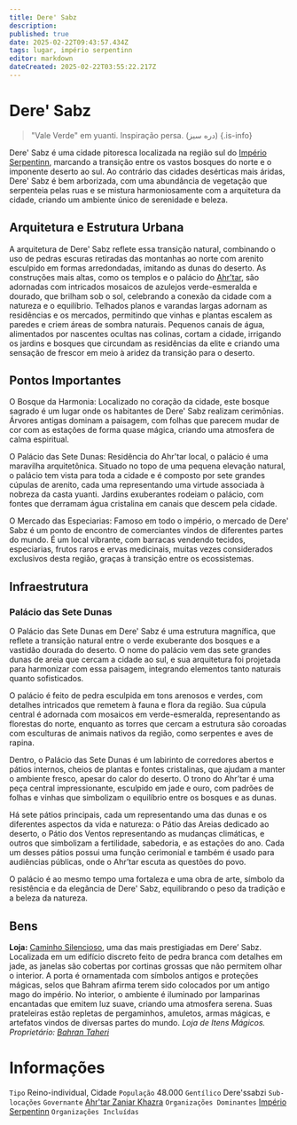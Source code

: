 ```yaml
---
title: Dere' Sabz
description: 
published: true
date: 2025-02-22T09:43:57.434Z
tags: lugar, império serpentinn
editor: markdown
dateCreated: 2025-02-22T03:55:22.217Z
---
```


# Dere' Sabz

> "Vale Verde" em yuanti.
> Inspiração persa. (دره سبز)
{.is-info}

Dere' Sabz é uma cidade pitoresca localizada na região sul do [Império Serpentinn](/faccoes/nacoes/imperio-serpentinn), marcando a transição entre os vastos bosques do norte e o imponente deserto ao sul. Ao contrário das cidades desérticas mais áridas, Dere' Sabz é bem arborizada, com uma abundância de vegetação que serpenteia pelas ruas e se mistura harmoniosamente com a arquitetura da cidade, criando um ambiente único de serenidade e beleza.

## Arquitetura e Estrutura Urbana

A arquitetura de Dere' Sabz reflete essa transição natural, combinando o uso de pedras escuras retiradas das montanhas ao norte com arenito esculpido em formas arredondadas, imitando as dunas do deserto. As construções mais altas, como os templos e o palácio do [Ahr'tar](/rankings-e-titulos/imperio-serpentinn/ahrtar), são adornadas com intricados mosaicos de azulejos verde-esmeralda e dourado, que brilham sob o sol, celebrando a conexão da cidade com a natureza e o equilíbrio. Telhados planos e varandas largas adornam as residências e os mercados, permitindo que vinhas e plantas escalem as paredes e criem áreas de sombra naturais. Pequenos canais de água, alimentados por nascentes ocultas nas colinas, cortam a cidade, irrigando os jardins e bosques que circundam as residências da elite e criando uma sensação de frescor em meio à aridez da transição para o deserto.

## Pontos Importantes

O Bosque da Harmonia: Localizado no coração da cidade, este bosque sagrado é um lugar onde os habitantes de Dere' Sabz realizam cerimônias. Árvores antigas dominam a paisagem, com folhas que parecem mudar de cor com as estações de forma quase mágica, criando uma atmosfera de calma espiritual.

O Palácio das Sete Dunas: Residência do Ahr'tar local, o palácio é uma maravilha arquitetônica. Situado no topo de uma pequena elevação natural, o palácio tem vista para toda a cidade e é composto por sete grandes cúpulas de arenito, cada uma representando uma virtude associada à nobreza da casta yuanti. Jardins exuberantes rodeiam o palácio, com fontes que derramam água cristalina em canais que descem pela cidade.

O Mercado das Especiarias: Famoso em todo o império, o mercado de Dere' Sabz é um ponto de encontro de comerciantes vindos de diferentes partes do mundo. É um local vibrante, com barracas vendendo tecidos, especiarias, frutos raros e ervas medicinais, muitas vezes considerados exclusivos desta região, graças à transição entre os ecossistemas.

## Infraestrutura

### Palácio das Sete Dunas

O Palácio das Sete Dunas em Dere' Sabz é uma estrutura magnífica, que reflete a transição natural entre o verde exuberante dos bosques e a vastidão dourada do deserto. O nome do palácio vem das sete grandes dunas de areia que cercam a cidade ao sul, e sua arquitetura foi projetada para harmonizar com essa paisagem, integrando elementos tanto naturais quanto sofisticados.

O palácio é feito de pedra esculpida em tons arenosos e verdes, com detalhes intricados que remetem à fauna e flora da região. Sua cúpula central é adornada com mosaicos em verde-esmeralda, representando as florestas do norte, enquanto as torres que cercam a estrutura são coroadas com esculturas de animais nativos da região, como serpentes e aves de rapina.

Dentro, o Palácio das Sete Dunas é um labirinto de corredores abertos e pátios internos, cheios de plantas e fontes cristalinas, que ajudam a manter o ambiente fresco, apesar do calor do deserto. O trono do Ahr’tar é uma peça central impressionante, esculpido em jade e ouro, com padrões de folhas e vinhas que simbolizam o equilíbrio entre os bosques e as dunas.

Há sete pátios principais, cada um representando uma das dunas e os diferentes aspectos da vida e natureza: o Pátio das Areias dedicado ao deserto, o Pátio dos Ventos representando as mudanças climáticas, e outros que simbolizam a fertilidade, sabedoria, e as estações do ano. Cada um desses pátios possui uma função cerimonial e também é usado para audiências públicas, onde o Ahr’tar escuta as questões do povo.

O palácio é ao mesmo tempo uma fortaleza e uma obra de arte, símbolo da resistência e da elegância de Dere' Sabz, equilibrando o peso da tradição e a beleza da natureza.

## Bens
**Loja:** [Caminho Silencioso](/lugares/plano-material/drafeon/sudeste-de-drafeon/dere-sabz), uma das mais prestigiadas em Dere’ Sabz. Localizada em um edifício discreto feito de pedra branca com detalhes em jade, as janelas são cobertas por cortinas grossas que não permitem olhar o interior. A porta é ornamentada com símbolos antigos e proteções mágicas, selos que Bahram afirma terem sido colocados por um antigo mago do império. No interior, o ambiente é iluminado por lamparinas encantadas que emitem luz suave, criando uma atmosfera serena. Suas prateleiras estão repletas de pergaminhos, amuletos, armas mágicas, e artefatos vindos de diversas partes do mundo. 
*Loja de Itens Mágicos. Proprietário: [Bahran Taheri](/individuos/bahran-taheri)*

# Informações
`Tipo` Reino-individual, Cidade
`População` 48.000
`Gentílico` Dere'ssabzi 
`Sub-locações` 
`Governante` [Ahr'tar Zaniar Khazra](/individuos/ahrtar-zaniar-khazra)
`Organizações Dominantes` [Império Serpentinn](/faccoes/nacoes/imperio-serpentinn)
`Organizações Incluídas`